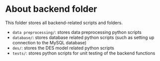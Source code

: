 # About backend folder
This folder stores all backend-related scripts and folders.

- `data preprocessing/`: stores data preprocessing python scripts
- `database/`: stores database related python scripts (such as setting up connection to the MySQL database)
- `des/`: stores the DES model related python scripts
- `tests/`: stores python scripts for unit testing of the backend functions